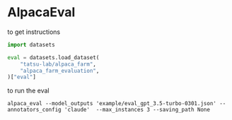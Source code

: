 # AlpacaEval

to get instructions

```python
import datasets

eval = datasets.load_dataset(
    "tatsu-lab/alpaca_farm",
    "alpaca_farm_evaluation",
)["eval"]
```

to run the eval

```
alpaca_eval --model_outputs 'example/eval_gpt_3.5-turbo-0301.json' --annotators_config 'claude'  --max_instances 3 --saving_path None 
```